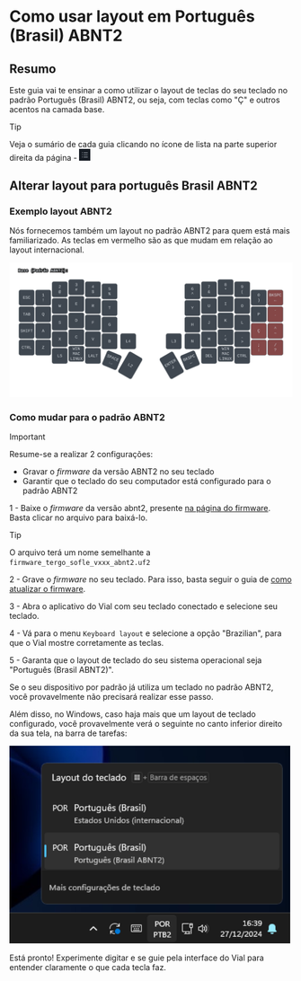 # Como usar layout em Português (Brasil) ABNT2

## Resumo

Este guia vai te ensinar a como utilizar o layout de teclas do seu teclado no padrão Português (Brasil) ABNT2, ou seja, com teclas como "Ç" e outros acentos na camada base.

> [!TIP]
>
> Veja o sumário de cada guia clicando no ícone de lista na parte superior direita da página - <img src="../../../imagens/icone-sumario.png" alt="Exemplo" width="20" />

## Alterar layout para português Brasil ABNT2

### Exemplo layout ABNT2

Nós fornecemos também um layout no padrão ABNT2 para quem está mais familiarizado. As teclas em vermelho são as que mudam em relação ao layout internacional.

<img src="../../../imagens/base_abnt.svg" alt="Exemplo" width="800" />

### Como mudar para o padrão ABNT2

> [!IMPORTANT]
>
> Resume-se a realizar 2 configurações:
> - Gravar o _firmware_ da versão ABNT2 no seu teclado
> - Garantir que o teclado do seu computador está configurado para o padrão ABNT2

1 -  Baixe o _firmware_ da versão abnt2, presente [na página do firmware](https://github.com/TergoTeclados/vial-qmk-firmware/releases/). Basta clicar no arquivo para baixá-lo.

> [!TIP]
>
> O arquivo terá um nome semelhante a `firmware_tergo_sofle_vxxx_abnt2.uf2`

2 - Grave o _firmware_ no seu teclado. Para isso, basta seguir o guia de [como atualizar o firmware](./COMO_ATUALIZAR_FIRMWARE.md).

3 - Abra o aplicativo do Vial com seu teclado conectado e selecione seu teclado.

4 - Vá para o menu `Keyboard layout` e selecione a opção "Brazilian", para que o Vial mostre corretamente as teclas.

5 - Garanta que o layout de teclado do seu sistema operacional seja "Português (Brasil ABNT2)".

Se o seu dispositivo por padrão já utiliza um teclado no padrão ABNT2, você provavelmente não precisará realizar esse passo.

Além disso, no Windows, caso haja mais que um layout de teclado configurado, você provavelmente verá o seguinte no canto inferior direito da sua tela, na barra de tarefas:

<img src="../../../imagens/teclados_no_windows.png" alt="Exemplo" width="500" />

Está pronto! Experimente digitar e se guie pela interface do Vial para entender claramente o que cada tecla faz.
